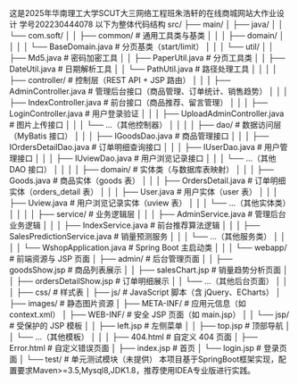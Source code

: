 这是2025年华南理工大学SCUT大三网络工程班朱浩轩的在线商城网站大作业设计 学号202230444078
以下为整体代码结构
src/
├── main/
│   ├── java/
│   │   └── com.soft/
│   │       ├── common/              # 通用工具类与基类
│   │       │   ├── domain/
│   │       │   │   └── BaseDomain.java  # 分页基类（start/limit）
│   │       │   └── util/
│   │           ├── Md5.java         # 密码加密工具
│   │           ├── PaperUtil.java   # 分页工具类
│   │           ├── DateUtil.java    # 日期解析工具
│   │           └── PathUtil.java    # 路径处理工具
│   │
│   │       ├── controller/          # 控制层（REST API + JSP 路由）
│   │       │   ├── AdminController.java  # 管理后台接口（商品管理、订单统计、销售趋势）
│   │       │   ├── IndexController.java  # 前台接口（商品推荐、留言管理）
│   │       │   ├── LoginController.java  # 用户登录验证
│   │       │   ├── UploadAdminController.java  # 图片上传接口
│   │       │   └── ...（其他控制器）
│   │
│   │       ├── dao/                # 数据访问层（MyBatis 接口）
│   │       │   ├── IGoodsDao.java      # 商品管理接口
│   │       │   ├── IOrdersDetailDao.java # 订单明细查询接口
│   │       │   ├── IUserDao.java       # 用户管理接口
│   │       │   ├── IUviewDao.java      # 用户浏览记录接口
│   │       │   └── ...（其他 DAO 接口）
│   │
│   │       ├── domain/              # 实体类（与数据库表映射）
│   │       │   ├── Goods.java       # 商品实体（goods 表）
│   │       │   ├── OrdersDetail.java # 订单明细实体（orders_detail 表）
│   │       │   ├── User.java        # 用户实体（user 表）
│   │       │   ├── Uview.java       # 用户浏览记录实体（uview 表）
│   │       │   └── ...（其他实体类）
│   │
│   │       ├── service/             # 业务逻辑层
│   │       │   ├── AdminService.java    # 管理后台业务逻辑
│   │       │   ├── IndexService.java    # 前台推荐算法逻辑
│   │       │   ├── SalesPredictionService.java  # 销量预测服务
│   │       │   └── ...（其他服务类）
│   │
│   │       └── WshopApplication.java  # Spring Boot 主启动类
│   │
│   └── webapp/                    # 前端资源与 JSP 页面
│       ├── admin/                 # 后台管理页面
│       │   ├── goodsShow.jsp      # 商品列表展示
│       │   ├── salesChart.jsp     # 销量趋势分析页面
│       │   ├── ordersDetailShow.jsp # 订单明细展示
│       │   └── ...（其他后台页面）
│       │
│       ├── css/                   # 样式表
│       ├── js/                    # JavaScript 脚本（含 jQuery、ECharts）
│       ├── images/                # 静态图片资源
│       ├── META-INF/              # 应用元信息（如 context.xml）
│       ├── WEB-INF/               # 安全 JSP 页面（如 main.jsp）
│       │   └── jsp/              # 受保护的 JSP 模板
│       │       ├── left.jsp       # 左侧菜单
│       │       ├── top.jsp        # 顶部导航
│       │       └── ...（其他模板）
│       │
│       ├── 404.html               # 自定义 404 页面
│       ├── Error.html              # 自定义错误页面
│       ├── index.jsp               # 首页
│       └── login.jsp              # 登录页面
│
└── test/                          # 单元测试模块（未提供）
本项目基于SpringBoot框架实现，配置要求Maven>=3.5,Mysql8,JDK1.8，推荐使用IDEA专业版进行实践。
